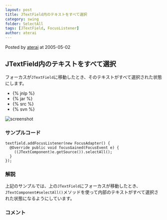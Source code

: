 ```yaml
---
layout: post
title: JTextField内のテキストをすべて選択
category: swing
folder: SelectAll
tags: [JTextField, FocusListener]
author: aterai
---
```


Posted by [aterai](http://terai.xrea.jp/aterai.html) at 2005-05-02

## JTextField内のテキストをすべて選択
フォーカスが`JTextField`に移動したとき、そのテキストがすべて選択された状態にします。

- {% jnlp %}
- {% jar %}
- {% src %}
- {% svn %}

<!-- dummy comment line for breaking list -->

![screenshot](http://lh6.ggpht.com/_9Z4BYR88imo/TQTSvQx8j-I/AAAAAAAAAjQ/iXgBbTGTGuw/s800/SelectAll.png)

### サンプルコード
<pre class="prettyprint"><code>textfield.addFocusListener(new FocusAdapter() {
  @Override public void focusGained(FocusEvent e) {
    ((JTextComponent)e.getSource()).selectAll();
  }
});
</code></pre>

### 解説
上記のサンプルでは、上の`JTextField`にフォーカスが移動したとき、`JTextComponent#selectAll()`メソッドを使って内部のテキストがすべて選択された状態になるようにしています。

### コメント
